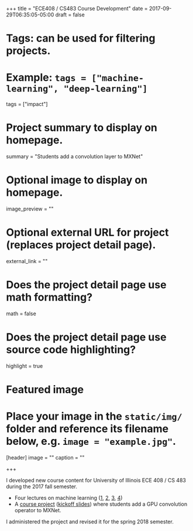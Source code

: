 +++
title = "ECE408 / CS483 Course Development"
date = 2017-09-29T06:35:05-05:00
draft = false

# Tags: can be used for filtering projects.
# Example: `tags = ["machine-learning", "deep-learning"]`
tags = ["impact"]

# Project summary to display on homepage.
summary = "Students add a convolution layer to MXNet"

# Optional image to display on homepage.
image_preview = ""

# Optional external URL for project (replaces project detail page).
external_link = ""

# Does the project detail page use math formatting?
math = false

# Does the project detail page use source code highlighting?
highlight = true

# Featured image
# Place your image in the `static/img/` folder and reference its filename below, e.g. `image = "example.jpg"`.
[header]
image = ""
caption = ""

+++

I developed new course content for University of Illinois ECE 408 / CS 483 during the 2017 fall semester.

* Four lectures on machine learning ([1][l1], [2][l2], [3][l3], [4][l4])
* A [course project][project_repo] ([kickoff slides][kickoff]) where students add a GPU convolution operator to MXNet.

I administered the project and revised it for the spring 2018 semester.

[project_repo]: https://github.com/illinois-impact/ece408_project
[l1]: ../../pdf/2017FA_ECE408_dl01_Intro.pdf
[l2]: ../../pptx/2017FA_ECE408_dl02_FF-Gradient.pptx
[l3]: ../../pptx/2017FA_ECE408_dl03_CNN01.pptx
[l4]: ../../pptx/2017FA_ECE408_dl04_CNN02.pptx
[kickoff]: ../../pdf/2017FA_ECE408_project-kickoff.pdf

